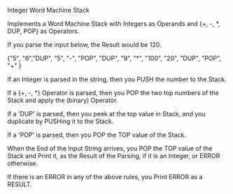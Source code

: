 Integer Word Machine Stack

Implements a Word Machine Stack with Integers as Operands and 
{+, -, *, DUP, POP} as Operators.

If you parse the input below, the Result would be 120.
 
{"5", "6","DUP", "5", "-", "POP", "DUP", "9", "*", "100", "20", "DUP", "POP", "+" }

If an Integer is parsed in the string, then you PUSH the number to the Stack.

If a {+, -, *} Operator is parsed, then you POP the two top numbers of the Stack 
and apply the (binary) Operator.

If a 'DUP' is parsed, then you peek at the top value in Stack, and you duplicate by PUSHing
it to the Stack.

If a 'POP' is parsed, then you POP the TOP value of the Stack.

When the End of the Input String arrives, you POP the TOP value of the Stack and Print it,
as the Result of the Parsing, if it is an Integer, or ERROR otherwise. 

If there is an ERROR in any of the above rules, you Print ERROR as a RESULT.






